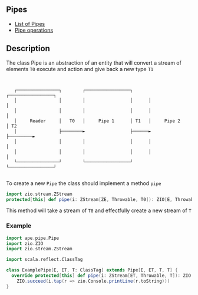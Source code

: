 Pipes
------
- [List of Pipes](PipeList.md)
- [Pipe operations](PipeOps.md)
## Description

The class Pipe is an abstraction of an entity that will convert a stream of elements `T0` execute and action and give 
back a new type `T1`


```text


   ┌────────────────┐        ┌─────────────────┐      ┌─────────────────┐
   │                │        │                 │      │                 │
   │                │        │                 │      │                 │
   │     Reader     │   T0   │     Pipe 1      │ T1   │     Pipe 2      │ T2
   │                ├────────►                 ├──────►                 ├─────────►
   │                │        │                 │      │                 │
   │                │        │                 │      │                 │
   └────────────────┘        └─────────────────┘      └─────────────────┘


```

To create a new `Pipe` the class should implement a method `pipe` 
```scala
import zio.stream.ZStream
protected[this] def pipe(i: ZStream[ZE, Throwable, T0]): ZIO[E, Throwable, ZStream[ZE, Throwable, T]]
```
This method will take a stream of `T0` and effectfully create a new stream of `T`

### Example

```scala
import ape.pipe.Pipe
import zio.ZIO
import zio.stream.ZStream

import scala.reflect.ClassTag

class ExamplePipe[E, ET, T: ClassTag] extends Pipe[E, ET, T, T] {
  override protected[this] def pipe(i: ZStream[ET, Throwable, T]): ZIO[E, Throwable, ZStream[ET, Throwable, T]] =
    ZIO.succeed(i.tap(r => zio.Console.printLine(r.toString)))
}
```
